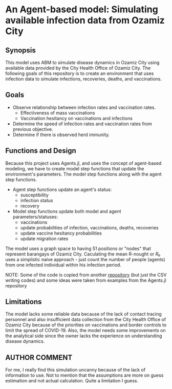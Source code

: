 # An Agent-based model: Simulating available infection data from Ozamiz City

## Synopsis

This model uses ABM to simulate disease dynamics in Ozamiz City using available data provided by the City Health Office of Ozamiz City. The following goals of this 
repository is to create an environment that uses infection data to simulate infections,
recoveries, deaths, and vaccinations.

## Goals

- Observe relationship between infection rates and vaccination rates. 
  - Effectiveness of mass vaccinations
  - Vaccination hesitancy on vaccinations and infections
- Determine the speed of infection rates and vaccination rates from previous objective.
- Determine if there is observed herd immunity.

## Functions and Design

Because this project uses Agents.jl, and uses the concept of agent-based modeling,
we have to create model step functions that update the environment's parameters.
The model step functions along with the agent step functions.

* Agent step functions update an agent's status:
  * susceptibility
  * infection status
  * recovery
* Model step functions update both model and agent parameters/statuses:
  * vaccinations
  * update probabilities of infection, vaccinations, deaths, recoveries
  * update vaccine hesitancy probabilities
  * update migration rates 

The model uses a graph space to having 51 positions or "nodes" that
represent barangays of Ozamiz City. Caculating the mean R-nought or *R₀* uses
a simplistic naive approach - just count the number of people (agents) from one
infected individual within his infection period.

NOTE: Some of the code is copied from another [repository](https://github.com/JohannesNakayama/EpidemicModel.jl) (but just the CSV writing codes) 
and some ideas were taken 
from examples from the Agents.jl repository

## Limitations

The model lacks some reliable data because of the lack of contact tracing personnel
and also insufficient data collection from the City Health Office of Ozamiz City
because of the priorities on vaccinations and border controls to limit the 
spread of COVID-19. Also, the model needs some improvements on the 
analytical side since the owner lacks the experience on understanding disease dynamics.

## AUTHOR COMMENT

For me, I really find this simulation uncanny because of the lack of information to use.
Not to mention that the assumptions are more on guess estimation and not actual calculation.
Quite a limitation I guess.
